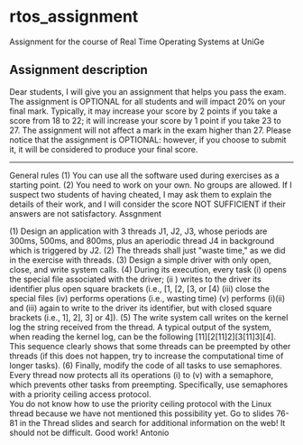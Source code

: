 # rtos_assignment
Assignment for the course of Real Time Operating Systems at UniGe

## Assignment description
Dear students,
I will give you an assignment that helps you pass the exam. 
The assignment is OPTIONAL for all students and will impact 20% on your final mark. Typically, it may increase your score by 2 points if you take a score from 18 to 22; it will increase your score by 1 point if you take 23 to 27. The assignment will not affect a mark in the exam higher than 27.
Please notice that the assignment is OPTIONAL: however, if you choose to submit it, it will be considered to produce your final score.
***
General rules
(1) You can use all the software used during exercises as a starting point.
(2) You need to work on your own. No groups are allowed. If I suspect two students of having cheated, I may ask them to explain the details of their work, and I will consider the score NOT SUFFICIENT if their answers are not satisfactory.
Assgnment

(1) Design an application with 3 threads J1, J2, J3, whose periods are 300ms, 500ms, and 800ms, plus an aperiodic thread J4 in background which is triggered by J2.
(2) The threads shall just "waste time," as we did in the exercise with threads.
(3) Design a simple driver with only open, close, and write system calls.
(4) During its execution, every task 
	(i) opens the special file associated with the driver;
	(ii ) writes to the driver its identifier plus open square brackets (i.e., [1, [2, [3, or [4)
	(iii) close the special files
	(iv) performs operations (i.e., wasting time)
	(v) performs (i)(ii) and (iii) again to write to the driver its identifier, but with closed square brackets (i.e., 1], 2], 3] or 4]).
(5) The write system call writes on the kernel log the string received from the thread. A typical output of the system, when reading the kernel log, can be the following [11][2[11]2][3[11]3][4]. This sequence clearly shows that some threads can be preempted by other threads (if this does not happen, try to increase the computational time of longer tasks).
(6) Finally, modify the code of all tasks to use semaphores. Every thread now protects all its operations (i) to (v) with a semaphore, which prevents other tasks from preempting. Specifically, use semaphores with a priority ceiling access protocol.  
You do not know how to use the priority ceiling protocol with the Linux thread because we have not mentioned this possibility yet. Go to slides 76-81 in the Thread slides and search for additional information on the web! It should not be difficult.
Good work!
Antonio